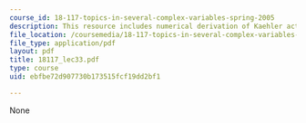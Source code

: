 ```yaml
---
course_id: 18-117-topics-in-several-complex-variables-spring-2005
description: This resource includes numerical derivation of Kaehler action.
file_location: /coursemedia/18-117-topics-in-several-complex-variables-spring-2005/ebfbe72d907730b173515fcf19dd2bf1_18117_lec33.pdf
file_type: application/pdf
layout: pdf
title: 18117_lec33.pdf
type: course
uid: ebfbe72d907730b173515fcf19dd2bf1

---
```

None